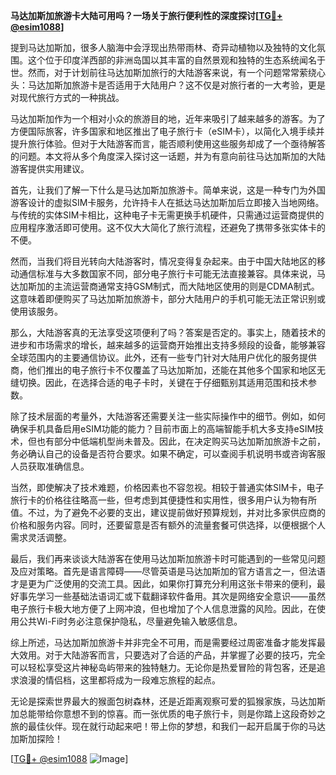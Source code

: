 **马达加斯加旅游卡大陆可用吗？一场关于旅行便利性的深度探讨[[TG💪+ @esim1088](https://t.me/s/esim1088)]**

提到马达加斯加，很多人脑海中会浮现出热带雨林、奇异动植物以及独特的文化氛围。这个位于印度洋西部的非洲岛国以其丰富的自然景观和独特的生态系统闻名于世。然而，对于计划前往马达加斯加旅行的大陆游客来说，有一个问题常常萦绕心头：马达加斯加旅游卡是否适用于大陆用户？这不仅是对旅行者的一大考验，更是对现代旅行方式的一种挑战。

马达加斯加作为一个相对小众的旅游目的地，近年来吸引了越来越多的游客。为了方便国际旅客，许多国家和地区推出了电子旅行卡（eSIM卡），以简化入境手续并提升旅行体验。但对于大陆游客而言，能否顺利使用这些服务却成了一个亟待解答的问题。本文将从多个角度深入探讨这一话题，并为有意向前往马达加斯加的大陆游客提供实用建议。

首先，让我们了解一下什么是马达加斯加旅游卡。简单来说，这是一种专门为外国游客设计的虚拟SIM卡服务，允许持卡人在抵达马达加斯加后立即接入当地网络。与传统的实体SIM卡相比，这种电子卡无需更换手机硬件，只需通过运营商提供的应用程序激活即可使用。这不仅大大简化了旅行流程，还避免了携带多张实体卡的不便。

然而，当我们将目光转向大陆游客时，情况变得复杂起来。由于中国大陆地区的移动通信标准与大多数国家不同，部分电子旅行卡可能无法直接兼容。具体来说，马达加斯加的主流运营商通常支持GSM制式，而大陆地区使用的则是CDMA制式。这意味着即便购买了马达加斯加旅游卡，部分大陆用户的手机可能无法正常识别或使用该服务。

那么，大陆游客真的无法享受这项便利了吗？答案是否定的。事实上，随着技术的进步和市场需求的增长，越来越多的运营商开始推出支持多频段的设备，能够兼容全球范围内的主要通信协议。此外，还有一些专门针对大陆用户优化的服务提供商，他们推出的电子旅行卡不仅覆盖了马达加斯加，还能在其他多个国家和地区无缝切换。因此，在选择合适的电子卡时，关键在于仔细甄别其适用范围和技术参数。

除了技术层面的考量外，大陆游客还需要关注一些实际操作中的细节。例如，如何确保手机具备启用eSIM功能的能力？目前市面上的高端智能手机大多支持eSIM技术，但也有部分中低端机型尚未普及。因此，在决定购买马达加斯加旅游卡之前，务必确认自己的设备是否符合要求。如果不确定，可以查阅手机说明书或咨询客服人员获取准确信息。

当然，即使解决了技术难题，价格因素也不容忽视。相较于普通实体SIM卡，电子旅行卡的价格往往略高一些，但考虑到其便捷性和实用性，很多用户认为物有所值。不过，为了避免不必要的支出，建议提前做好预算规划，并对比多家供应商的价格和服务内容。同时，还要留意是否有额外的流量套餐可供选择，以便根据个人需求灵活调整。

最后，我们再来谈谈大陆游客在使用马达加斯加旅游卡时可能遇到的一些常见问题及应对策略。首先是语言障碍——尽管英语是马达加斯加的官方语言之一，但法语才是更为广泛使用的交流工具。因此，如果你打算充分利用这张卡带来的便利，最好事先学习一些基础法语词汇或下载翻译软件备用。其次是网络安全意识——虽然电子旅行卡极大地方便了上网冲浪，但也增加了个人信息泄露的风险。因此，在使用公共Wi-Fi时务必注意保护隐私，尽量避免输入敏感信息。

综上所述，马达加斯加旅游卡并非完全不可用，而是需要经过周密准备才能发挥最大效用。对于大陆游客而言，只要选对了合适的产品，并掌握了必要的技巧，完全可以轻松享受这片神秘岛屿带来的独特魅力。无论你是热爱冒险的背包客，还是追求浪漫的情侣档，这里都将成为一段难忘旅程的起点。

无论是探索世界最大的猴面包树森林，还是近距离观察可爱的狐猴家族，马达加斯加总能带给你意想不到的惊喜。而一张优质的电子旅行卡，则是你踏上这段奇妙之旅的最佳伙伴。现在就行动起来吧！带上你的梦想，和我们一起开启属于你的马达加斯加探险！

[[TG💪+ @esim1088](https://t.me/s/esim1088) ![Image](https://i.postimg.cc/4NQfJmqS/Snipaste-2025-05-13-00-14-12.png)]